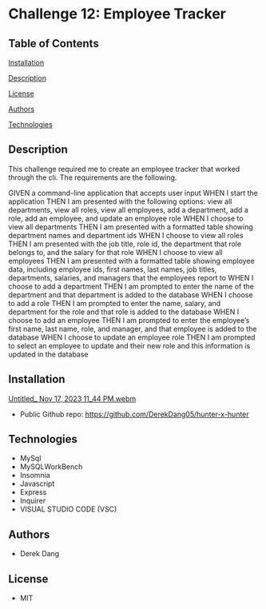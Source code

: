 # Challenge 12: Employee Tracker

## Table of Contents

[Installation](#installation)

[Description](#description)

[License](#license)

[Authors](#authors)

[Technologies](#technologies)

## Description

This challenge required me to create an employee tracker that worked through the cli. The requirements are the following.

GIVEN a command-line application that accepts user input
WHEN I start the application
THEN I am presented with the following options: view all departments, view all roles, view all employees, add a department, add a role, add an employee, and update an employee role
WHEN I choose to view all departments
THEN I am presented with a formatted table showing department names and department ids
WHEN I choose to view all roles
THEN I am presented with the job title, role id, the department that role belongs to, and the salary for that role
WHEN I choose to view all employees
THEN I am presented with a formatted table showing employee data, including employee ids, first names, last names, job titles, departments, salaries, and managers that the employees report to
WHEN I choose to add a department
THEN I am prompted to enter the name of the department and that department is added to the database
WHEN I choose to add a role
THEN I am prompted to enter the name, salary, and department for the role and that role is added to the database
WHEN I choose to add an employee
THEN I am prompted to enter the employee’s first name, last name, role, and manager, and that employee is added to the database
WHEN I choose to update an employee role
THEN I am prompted to select an employee to update and their new role and this information is updated in the database

## Installation

[Untitled_ Nov 17, 2023 11_44 PM.webm](https://github.com/DerekDang05/hunter-x-hunter/assets/142350017/540fb501-658d-42f8-886b-f790e3fd986e)


* Public Github repo: https://github.com/DerekDang05/hunter-x-hunter

## Technologies

* MySql
* MySQLWorkBench
* Insomnia
* Javascript
* Express
* Inquirer
* VISUAL STUDIO CODE (VSC)

## Authors

* Derek Dang

## License

* MIT

